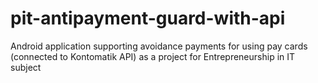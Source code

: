 # pit-antipayment-guard-with-api
Android application supporting avoidance payments for using pay cards (connected to Kontomatik API) as a project for Entrepreneurship in IT subject
